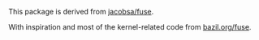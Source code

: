 This package is derived from
[jacobsa/fuse](https://godoc.org/github.com/jacobsa/fuse).

With inspiration and most of the kernel-related code from
[bazil.org/fuse](https://bazil.org/fuse).
